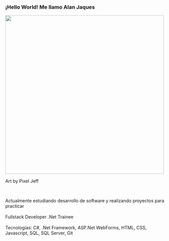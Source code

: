 ### ¡Hello World! Me llamo Alan Jaques
<div>
  <img width=500px src="https://mir-s3-cdn-cf.behance.net/project_modules/max_1200/22b22287602523.5dbd29081561d.gif"> <br>
  <p>Art by Pixel Jeff</p>
</div> <br>

Actualmente estudiando desarrollo de software y realizando proyectos para practicar <br> <br>
Fullstack Developer .Net Trainee <br> <br>
Tecnologías: C#, .Net Framework, ASP.Net WebForms, HTML, CSS, Javascript, SQL, SQL Server, Git

<!--
**Alanjaqs/Alanjaqs** is a ✨ _special_ ✨ repository because its `README.md` (this file) appears on your GitHub profile.

Here are some ideas to get you started:

- 🔭 I’m currently working on ...
- 🌱 I’m currently learning ...
- 👯 I’m looking to collaborate on ...
- 🤔 I’m looking for help with ...
- 💬 Ask me about ...
- 📫 How to reach me: ...
- 😄 Pronouns: ...
- ⚡ Fun fact: ...
-->
